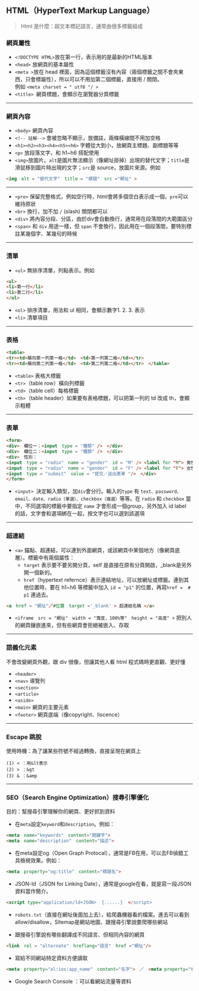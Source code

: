## HTML（HyperText Markup Language）
> Html 是什麼：超文本標記語言，通常由很多標籤組成

### 網頁屬性
- ```<!DOCTYPE HTML>```放在第一行，表示用的是最新的HTML版本
- ```<head>``` 放網頁的基本屬性
- ```<meta >```放在 head 裡面，因為這個標籤沒有內容（兩個標籤之間不會夾東西，只會標屬性），所以可以不用加第二個標籤，直接用 / 關閉。  
例如 ```<meta charset = " utf8 "/ >```
- ```<title> ```網頁標題，會顯示在瀏覽器分頁標籤  

-----

### 網頁內容
- ```<body>``` 網頁內容
- ```<!-- 註解-->``` 會被忽略不顯示，放備註，兩條橫線間不用加空格
- ```<h1><h2><h3><h4><h5><h6>``` 字體從大到小，放網頁主標題、副標題等等
- ```<p>``` 放段落文字，和 h1~h6 搭配使用
- `<img>`放圖片。`alt`是圖片無法顯示（像網址掛掉）出現的替代文字；`title`是滑鼠移到圖片時出現的文字；`src`是 source，放圖片來源。例如
```html
<img　alt = "替代文字"　title = "標題"　src ="網址" > 
```

-----

- ```<pre>``` 保留完整格式，例如空行時，html會將多個空白表示成一個，`pre`可以維持原狀
- ```<br>``` 換行，加不加 `/` (slash) 關閉都可以
- ```<div>``` 將內容分段、分區，由於div會自動換行，通常用在段落間的大範圍區分
- ```<span>``` 和 `div` 用途一樣，但 `span` 不會換行，因此用在一個段落間，要特別標註某幾個字、某幾句的時候
----
### 清單
- ```<ul>``` 無排序清單，列點表示。例如
```html
<ul>　
<li>第一行</li>　
<li>第二行</li>
</ul>
```
- ```<ol>``` 排序清單，用法和 ul 相同，會顯示數字1. 2. 3. 表示
- ```<li>``` 清單項目

-----

### 表格
```HTML
<table>　
<tr><td>橫向第一列第一格</td>　<td>第一列第二格</td></tr>
<tr><td>橫向第二列第一格</td>　<td>第二列第二格</td></tr>　</table>
```
- ```<table>``` 表格大標籤
- ```<tr>```（table row）橫向列標籤
- ```<td>```（table cell）每格標籤
- ```<th>```（table header）如果要有表格標題，可以把第一列的 td 改成 th，會顯示粗體

-----

### 表單
```HTML
<form>　
<div>　欄位一：<input　type = "種類" />　</div>
<div>　欄位二：<input　type = "種類" />　</div>
<div>　性別：
<input　type = "radio"　name = "gender"　id = "M" /> <label for "M"> 男性 </label>
<input　type = "radio"　name = "gender"　id = "F" /> <label for "F"> 女性 </label>　</div>
<input　type = "submit"　value = "提交／送出表單 "/>　</div>
</form>
```

- `<input> `決定輸入類型，加`div`會分行。輸入的`type` 有 `text、password、email、date、radio（單選）、checkbox（複選）`等等。在 `radio` 和 `checkbox` 當中，不同選項的標籤中要指定 `name` 才會形成一個group，另外加入 id label 的話，文字會和選項綁在一起，按文字也可以選到該選項

-----

### 超連結
- `<a>` 錨點、超連結，可以連到外面網頁，或該網頁中某個地方（像網頁底層）。標籤中有兩個屬性：
    - `target` 表示要不要另開分頁，self 是直接在原有分頁開啟，_blank是另外開一個新的。  
    - `href`（hypertext refernce）表示連結地址，可以放網址或標籤。連到其他位置時，要在 h1~h6 等標籤中加入 `id = "p1"` 的位置，再寫`href =  # p1` 連過去。
```html 
<a　href = "網址"／#位置　target ='_blank' > 超連結名稱 </a>
```

- `<iframe　src = "網址"　width = "寬度，100%等"　height = "高度" >` 把別人的網頁鑲嵌進來，但有些網頁會拒絕被嵌入、存取

-----

### 語義化元素
不會改變網頁外觀，跟 div 很像，但讓其他人看 html 程式碼時更直觀、更好懂
- ```<header>```
- ```<nav>``` 導覽列
- ```<section>```
- ```<article>```
- ```<aside>```
- ```<main>``` 網頁的主要元素
- ```<footer>``` 網頁底端（像copyright、liscence）

-----

### Escape 跳脫
使用時機：為了讓某些符號不經過轉換，直接呈現在網頁上
```
(1) < ：用&lt表示
(2) > ：&gt
(3) & ：&amp
```

------

### SEO（Search Engine Optimization）搜尋引擎優化
目的：幫搜尋引擎理解你的網頁、更好抓到資料  
- 在`meta`設定`keyword`和`description`。例如：
```html
<meta　name="keywords"　content="關鍵字">
<meta　name="description"　content="描述">
```
- 在meta設定og（Open Graph Protocal），通常是FB在用，可以去FB偵錯工具檢視效果。例如：
```html
<meta　property="og:title"　content="標題名">
```
- JSON-ld（JSON for Linking Date），通常是google在看，就是寫一段JSON資料當作簡介。
```html
<script type="application/ld+JSON>  {......}  </script>
```
- `robots.txt`（直接在網址後面加上去），給爬蟲機器看的檔案。進去可以看到allow/disallow，Sitemap是網站地圖、跟搜尋引擎說要爬哪些網站

- 跟搜尋引擎說有哪些翻譯成不同語言、但相同內容的網頁
```html
<link　rel = "alternate"　hreflang="語言"　href ="網址"/>
``` 
- 寫給不同網站特定資料方便讀取
```html 
<meta　property="al:ios:app_name"　content="名字">　／　<meta property="twitter:app:id:ipad"　name=""　id="">
``` 
- Google Search Console ：可以看網站流量等資料

